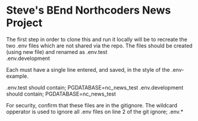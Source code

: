 # Steve's BEnd Northcoders News Project

The first step in order to clone this and run it locally will be to recreate the two .env files which are not shared via the repo.
The files should be created (using new file) and renamed as
.env.test  
.env.development

Each must have a single line entered, and saved, in the style of the .env-example.

.env.test should contain; PGDATABASE=nc_news_test
.env.development should contain; PGDATABASE=nc_news_test

For security, confirm that these files are in the gitignore. The wildcard opperator is used to ignore all .env files on line 2 of the git ignore; .env.\*
